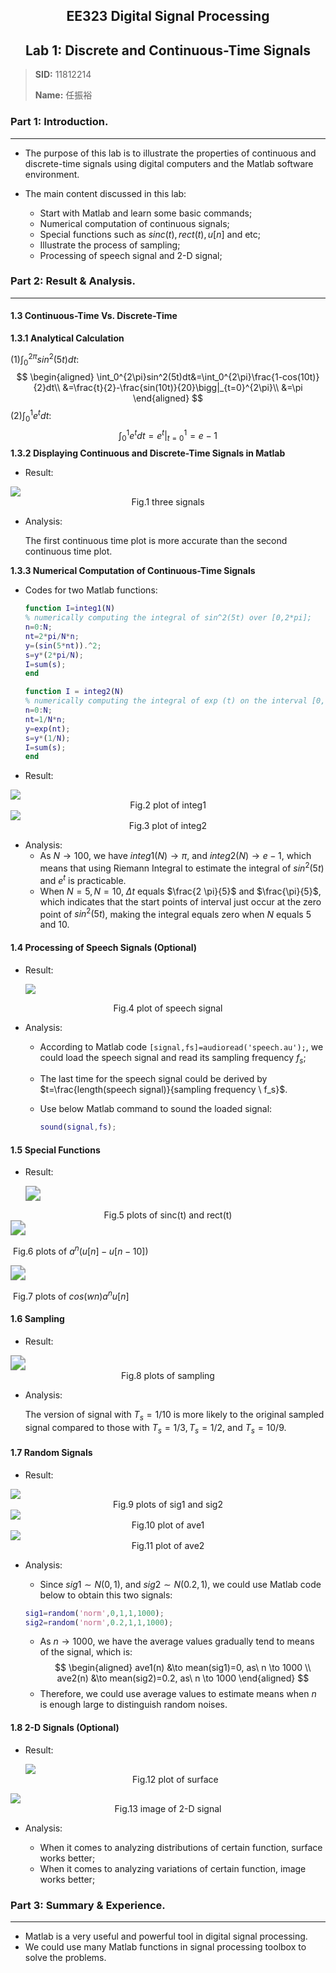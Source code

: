 ## <center>EE323 Digital Signal Processing</center>
## <center>Lab 1: Discrete and Continuous-Time Signals </center>

>  **SID:** 11812214  
>
> **Name:** 任振裕

### **Part 1: Introduction.**

***

+ The purpose of this lab is to illustrate the properties of continuous and discrete-time signals using digital computers and the Matlab software environment. 
+ The main content discussed in this lab:

  + Start with Matlab and learn some basic commands;
  + Numerical computation of continuous signals;
  + Special functions such as $sinc(t),rect(t),u[n]$ and etc;
  + Illustrate the process of sampling;
  + Processing of speech signal and 2-D signal;

### **Part 2: Result & Analysis.**

***

#### **1.3 Continuous-Time Vs. Discrete-Time**

**1.3.1 Analytical Calculation** 

$(1) \int_0^{2\pi}sin^2(5t)dt:$
$$
\begin{aligned}
\int_0^{2\pi}sin^2(5t)dt&=\int_0^{2\pi}\frac{1-cos(10t)}{2}dt\\
&=\frac{t}{2}-\frac{sin(10t)}{20}\bigg|_{t=0}^{2\pi}\\
&=\pi
\end{aligned}
$$
$(2) \int_0^1e^tdt:$
$$
\int_0^1e^tdt=e^t\bigg|_{t=0}^1 = e-1
$$
**1.3.2 Displaying Continuous and Discrete-Time Signals in Matlab**

+ Result:

<img src="./pictures/Fig1.jpg"  />

<center>Fig.1 three signals</center>

+ Analysis: 

  The first continuous time plot is more accurate than the second continuous time plot.

**1.3.3 Numerical Computation of Continuous-Time Signals**

+ Codes for two Matlab functions:

  ```matlab
  function I=integ1(N)
  % numerically computing the integral of sin^2(5t) over [0,2*pi];
  n=0:N;
  nt=2*pi/N*n;
  y=(sin(5*nt)).^2;
  s=y*(2*pi/N);
  I=sum(s);
  end
  ```

  ```matlab
  function I = integ2(N)
  % numerically computing the integral of exp (t) on the interval [0,1]
  n=0:N;
  nt=1/N*n;
  y=exp(nt);
  s=y*(1/N);
  I=sum(s);
  end
  ```

+ Result:

<img src="./pictures/Fig2.jpg"  />

<center>Fig.2 plot of integ1</center>

<img src="pictures/Fig3.jpg"  />

<center>Fig.3 plot of integ2</center>

+ Analysis:
  + As $N \to 100$, we have $integ1(N) \to \pi$, and $integ2(N) \to e-1$, which means that using Riemann Integral to estimate the integral of $sin^2(5t)$ and $e^t$ is practicable.
  + When $N=5, N=10$, $\Delta t$ equals $\frac{2 \pi}{5}$ and $\frac{\pi}{5}$, which indicates that the start points of interval just occur at the zero point of $sin^2(5t)$, making the integral equals zero when $N$ equals 5 and 10.

#### **1.4 Processing of Speech Signals (Optional)**

+ Result:

  <img src="pictures/Fig4.jpg"  />

<center>Fig.4 plot of speech signal</center>

+ Analysis:
  + According to Matlab code `[signal,fs]=audioread('speech.au');`, we could load the speech signal and read its sampling frequency $f_s$;
  
  + The last time for the speech signal could be derived by $t=\frac{length(speech signal)}{sampling frequency \   f_s}$.
  
  + Use below Matlab command to sound the loaded signal:
  
    ```matlab
    sound(signal,fs);
    ```

#### **1.5 Special Functions**

+ Result:

  <img src="pictures/Fig5.jpg" style="zoom:150%;" />

<center>Fig.5 plots of sinc(t) and rect(t)</center>

<img src="pictures/Fig6.jpg" style="zoom: 150%;" />

​                                                                 Fig.6 plots of $a^n(u[n]-u[n-10])$

<img src="pictures/Fig7.jpg" style="zoom: 150%;" />

​                                                                        Fig.7 plots of $cos(wn)a^nu[n]$

#### **1.6 Sampling**

+ Result:

<img src="pictures/Fig8.jpg" style="zoom: 150%;" />

<center>Fig.8 plots of sampling</center>

+ Analysis:

  The version of signal with $T_s = 1/10$ is more likely to the original sampled signal compared to those with $T_s=1/3, T_s=1/2,$ and $T_s=10/9$.

#### **1.7 Random Signals**

+ Result:

<img src="pictures/Fig9.jpg"  />

<center>Fig.9 plots of sig1 and sig2</center>

<img src="pictures/Fig10.jpg"  />

<center>Fig.10 plot of ave1</center>

<img src="pictures/Fig11.jpg"  />

<center>Fig.11 plot of ave2</center>

+ Analysis:

  + Since $sig1 \sim N(0,1)$, and $sig2 \sim N(0.2,1)$, we could use Matlab code below to obtain this two signals:

  ```matlab
  sig1=random('norm',0,1,1,1000);
  sig2=random('norm',0.2,1,1,1000);
  ```

  + As $n \to 1000$, we have the average values gradually tend to means of the signal, which is:
    $$
    \begin{aligned}
    ave1(n) &\to mean(sig1)=0, as\ n \to 1000 \\
    ave2(n) &\to mean(sig2)=0.2, as\ n \to 1000
    \end{aligned}
    $$
  + Therefore, we could use average values to estimate means when $n$ is enough large to distinguish random noises. 

#### **1.8 2-D Signals (Optional)**

+ Result:

  <img src="pictures/Fig12.jpg"  />
  
  <center>Fig.12 plot of surface</center>
  

<img src="pictures/Fig13.jpg" style="zoom:100%;" />

  <center>Fig.13 image of 2-D signal</center>

+ Analysis:
  
  + When it comes to analyzing distributions of certain function, surface works better;
  + When it comes to analyzing variations of certain function, image works better; 

### **Part 3: Summary & Experience.**

***

+ Matlab is a very useful and powerful tool in digital signal processing.
+ We could use many Matlab functions in signal processing toolbox to solve the problems.





